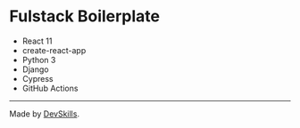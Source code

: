 # Fulstack Boilerplate

- React 11
- create-react-app
- Python 3
- Django
- Cypress
- GitHub Actions

---

Made by [DevSkills](https://devskills.co). 
